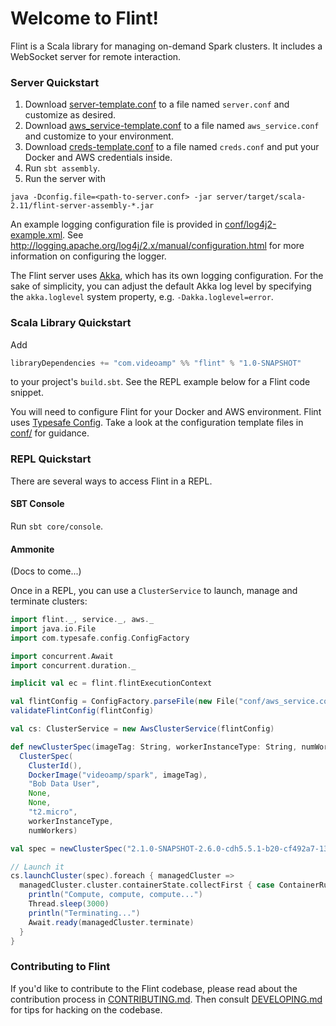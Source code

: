 # Welcome to Flint!

Flint is a Scala library for managing on-demand Spark clusters. It includes a WebSocket server for remote interaction.

### Server Quickstart

1. Download [server-template.conf](conf/server-template.conf) to a file named `server.conf` and customize as desired.
1. Download [aws_service-template.conf](conf/aws_service-template.conf) to a file named `aws_service.conf` and customize to your environment.
1. Download [creds-template.conf](conf/creds-template.conf) to a file named `creds.conf` and put your Docker and AWS credentials inside.
1. Run `sbt assembly`.
1. Run the server with
```
java -Dconfig.file=<path-to-server.conf> -jar server/target/scala-2.11/flint-server-assembly-*.jar
```

An example logging configuration file is provided in [conf/log4j2-example.xml](conf/log4j2-example.xml). See http://logging.apache.org/log4j/2.x/manual/configuration.html for more information on configuring the logger.

The Flint server uses [Akka](http://akka.io/), which has its own logging configuration. For the sake of simplicity, you can adjust the default Akka log level by specifying the `akka.loglevel` system property, e.g. `-Dakka.loglevel=error`.

### Scala Library Quickstart

Add

```scala
libraryDependencies += "com.videoamp" %% "flint" % "1.0-SNAPSHOT"
```

to your project's `build.sbt`. See the REPL example below for a Flint code snippet.

You will need to configure Flint for your Docker and AWS environment. Flint uses [Typesafe Config](https://github.com/typesafehub/config). Take a look at the configuration template files in [conf/](conf/) for guidance.

### REPL Quickstart

There are several ways to access Flint in a REPL.

#### SBT Console

Run `sbt core/console`.

#### Ammonite

(Docs to come...)

Once in a REPL, you can use a `ClusterService` to launch, manage and terminate clusters:

```scala
import flint._, service._, aws._
import java.io.File
import com.typesafe.config.ConfigFactory

import concurrent.Await
import concurrent.duration._

implicit val ec = flint.flintExecutionContext

val flintConfig = ConfigFactory.parseFile(new File("conf/aws_service.conf")).getConfig("flint")
validateFlintConfig(flintConfig)

val cs: ClusterService = new AwsClusterService(flintConfig)

def newClusterSpec(imageTag: String, workerInstanceType: String, numWorkers: Int) =
  ClusterSpec(
    ClusterId(),
    DockerImage("videoamp/spark", imageTag),
    "Bob Data User",
    None,
    None,
    "t2.micro",
    workerInstanceType,
    numWorkers)

val spec = newClusterSpec("2.1.0-SNAPSHOT-2.6.0-cdh5.5.1-b20-cf492a7-139", "c3.8xlarge", 4)

// Launch it
cs.launchCluster(spec).foreach { managedCluster =>
  managedCluster.cluster.containerState.collectFirst { case ContainerRunning =>
    println("Compute, compute, compute...")
    Thread.sleep(3000)
    println("Terminating...")
    Await.ready(managedCluster.terminate)
  }
}
```

### Contributing to Flint

If you'd like to contribute to the Flint codebase, please read about the contribution process in [CONTRIBUTING.md](CONTRIBUTING.md). Then consult [DEVELOPING.md](DEVELOPING.md) for tips for hacking on the codebase.
